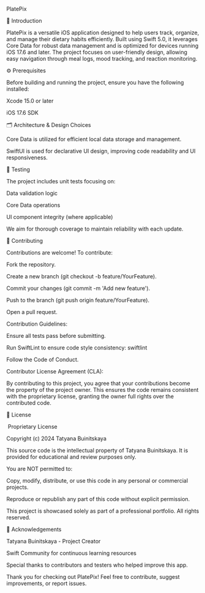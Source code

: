 PlatePix

 

📱 Introduction

PlatePix is a versatile iOS application designed to help users track, organize, and manage their dietary habits efficiently. Built using Swift 5.0, it leverages Core Data for robust data management and is optimized for devices running iOS 17.6 and later. The project focuses on user-friendly design, allowing easy navigation through meal logs, mood tracking, and reaction monitoring.

⚙️ Prerequisites

Before building and running the project, ensure you have the following installed:

Xcode 15.0 or later

iOS 17.6 SDK

🗂️ Architecture & Design Choices

Core Data is utilized for efficient local data storage and management.

SwiftUI is used for declarative UI design, improving code readability and UI responsiveness.

🧪 Testing

The project includes unit tests focusing on:

Data validation logic

Core Data operations

UI component integrity (where applicable)

We aim for thorough coverage to maintain reliability with each update.

🤝 Contributing

Contributions are welcome! To contribute:

Fork the repository.

Create a new branch (git checkout -b feature/YourFeature).

Commit your changes (git commit -m 'Add new feature').

Push to the branch (git push origin feature/YourFeature).

Open a pull request.

Contribution Guidelines:

Ensure all tests pass before submitting.

Run SwiftLint to ensure code style consistency: swiftlint

Follow the Code of Conduct.

Contributor License Agreement (CLA):

By contributing to this project, you agree that your contributions become the property of the project owner. This ensures the code remains consistent with the proprietary license, granting the owner full rights over the contributed code.

📄 License

 Proprietary License

Copyright (c) 2024 Tatyana Buinitskaya

This source code is the intellectual property of Tatyana Buinitskaya. It is provided for educational and review purposes only.

You are NOT permitted to:

Copy, modify, distribute, or use this code in any personal or commercial projects.

Reproduce or republish any part of this code without explicit permission.

This project is showcased solely as part of a professional portfolio. All rights reserved.

🙏 Acknowledgements

Tatyana Buinitskaya - Project Creator

Swift Community for continuous learning resources

Special thanks to contributors and testers who helped improve this app.


Thank you for checking out PlatePix! Feel free to contribute, suggest improvements, or report issues.
